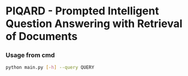 # PIQARD - Prompted Intelligent Question Answering with Retrieval of Documents
### Usage from cmd
```bash
python main.py [-h] --query QUERY
```

